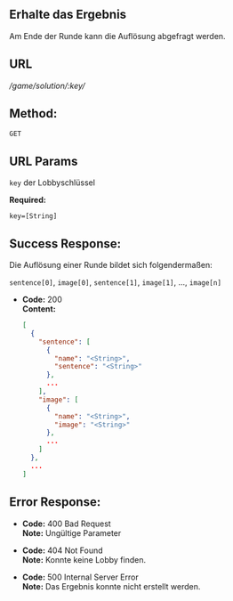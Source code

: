 ## Erhalte das Ergebnis

  Am Ende der Runde kann die Auflösung abgefragt werden.

## URL

  _/game/solution/:key/_

## Method:
  
  `GET`
  
## URL Params

   `key` der Lobbyschlüssel

   **Required:**
 
   `key=[String]`

## Success Response:
  
  Die Auflösung einer Runde bildet sich folgendermaßen:

  `sentence[0]`, `image[0]`, `sentence[1]`, `image[1]`, ..., `image[n]`

  * **Code:** 200 <br />
    **Content:** 
    ```json
    [
      {
        "sentence": [
          {
            "name": "<String>",
            "sentence": "<String>"
          },
          ...
        ],
        "image": [
          {
            "name": "<String>",
            "image": "<String>"
          },
          ...
        ]
      },
      ...
    ]
    ```
 
## Error Response:

  * **Code:** 400 Bad Request<br />
    **Note:** Ungültige Parameter

  * **Code:** 404 Not Found<br />
    **Note:** Konnte keine Lobby finden.

  * **Code:** 500 Internal Server Error<br />
    **Note:** Das Ergebnis konnte nicht erstellt werden.

